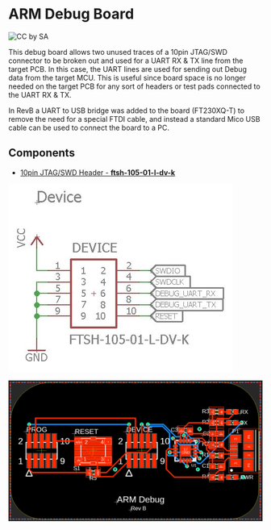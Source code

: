 # ARM Debug Board
![CC by SA](https://i.creativecommons.org/l/by-sa/4.0/88x31.png)

This debug board allows two unused traces of a 10pin JTAG/SWD connector to be broken out and used for a UART RX & TX line from the target PCB. In this case, the UART lines are used for sending out Debug data from the target MCU. This is useful since board space is no longer needed on the target PCB for any sort of headers or test pads connected to the UART RX & TX.

In RevB a UART to USB bridge was added to the board (FT230XQ-T) to remove the need for a special FTDI cable, and instead a standard Mico USB cable can be used to connect the board to a PC.

## Components
- [10pin JTAG/SWD Header - **ftsh-105-01-l-dv-k**](https://www.samtec.com/partnumber/ftsh-105-01-l-dv-k-tr?vendor=digikey)

![alt text](images/Debug_Header.JPG)

![alt text](images/RevB_board.PNG)
